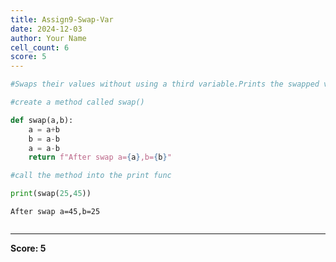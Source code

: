 ```yaml
---
title: Assign9-Swap-Var
date: 2024-12-03
author: Your Name
cell_count: 6
score: 5
---
```


```python
#Swaps their values without using a third variable.Prints the swapped values.
```


```python
#create a method called swap()
```


```python
def swap(a,b):
    a = a+b
    b = a-b
    a = a-b
    return f"After swap a={a},b={b}"
```


```python
#call the method into the print func
```


```python
print(swap(25,45))
```

    After swap a=45,b=25



```python

```


---
**Score: 5**
